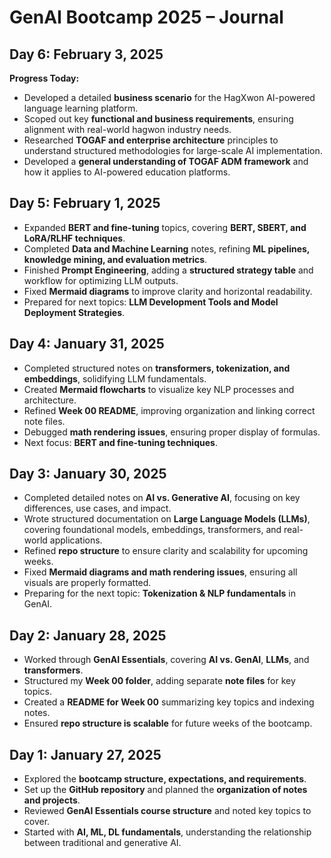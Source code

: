 # GenAI Bootcamp 2025 – Journal  

## Day 6: February 3, 2025

**Progress Today:**

- Developed a detailed **business scenario** for the HagXwon AI-powered language learning platform.
- Scoped out key **functional and business requirements**, ensuring alignment with real-world hagwon industry needs.
- Researched **TOGAF and enterprise architecture** principles to understand structured methodologies for large-scale AI implementation.
- Developed a **general understanding of TOGAF ADM framework** and how it applies to AI-powered education platforms.

## Day 5: February 1, 2025

- Expanded **BERT and fine-tuning** topics, covering **BERT, SBERT, and LoRA/RLHF techniques**.  
- Completed **Data and Machine Learning** notes, refining **ML pipelines, knowledge mining, and evaluation metrics**.  
- Finished **Prompt Engineering**, adding a **structured strategy table** and workflow for optimizing LLM outputs.  
- Fixed **Mermaid diagrams** to improve clarity and horizontal readability.  
- Prepared for next topics: **LLM Development Tools and Model Deployment Strategies**.  

## **Day 4: January 31, 2025**  

- Completed structured notes on **transformers, tokenization, and embeddings**, solidifying LLM fundamentals.  
- Created **Mermaid flowcharts** to visualize key NLP processes and architecture.  
- Refined **Week 00 README**, improving organization and linking correct note files.  
- Debugged **math rendering issues**, ensuring proper display of formulas.  
- Next focus: **BERT and fine-tuning techniques**.  

## **Day 3: January 30, 2025**  

- Completed detailed notes on **AI vs. Generative AI**, focusing on key differences, use cases, and impact.  
- Wrote structured documentation on **Large Language Models (LLMs)**, covering foundational models, embeddings, transformers, and real-world applications.  
- Refined **repo structure** to ensure clarity and scalability for upcoming weeks.  
- Fixed **Mermaid diagrams and math rendering issues**, ensuring all visuals are properly formatted.  
- Preparing for the next topic: **Tokenization & NLP fundamentals** in GenAI.  

## **Day 2: January 28, 2025**  

- Worked through **GenAI Essentials**, covering **AI vs. GenAI**, **LLMs**, and **transformers**.  
- Structured my **Week 00 folder**, adding separate **note files** for key topics.
- Created a **README for Week 00** summarizing key topics and indexing notes.  
- Ensured **repo structure is scalable** for future weeks of the bootcamp.  

## **Day 1: January 27, 2025**  

- Explored the **bootcamp structure, expectations, and requirements**.  
- Set up the **GitHub repository** and planned the **organization of notes and projects**.  
- Reviewed **GenAI Essentials course structure** and noted key topics to cover.  
- Started with **AI, ML, DL fundamentals**, understanding the relationship between traditional and generative AI.  
